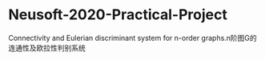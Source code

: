 # Neusoft-2020-Practical-Project
Connectivity and Eulerian discriminant system for n-order graphs.n阶图G的连通性及欧拉性判别系统
